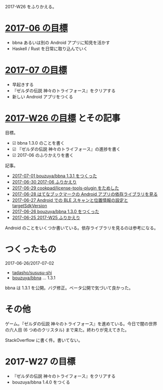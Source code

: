 2017-W26 をふりかえる。

# [2017-06 の目標][2017-05-31]

- bbna あるいは別の Android アプリに知見を活かす
- Haskell / Rust を日常に取り込んでいく

# [2017-07 の目標][2017-06-30]

- 早起きする
- 『ゼルダの伝説 神々のトライフォース』をクリアする
- 新しい Android アプリをつくる

# [2017-W26 の目標][2017-06-25] とその記事

目標。

- ☑ bbna 1.3.0 のことを書く
- ☑ 『ゼルダの伝説 神々のトライフォース』の進捗を書く
- ☑ 2017-06 のふりかえりを書く

記事。

- [2017-07-01 bouzuya/bbna 1.3.1 をつくった][2017-07-01]
- [2017-06-30 2017-06 ふりかえり][2017-06-30]
- [2017-06-29 cookpad/license-tools-plugin をためした][2017-06-29]
- [2017-06-28 はてなブックマークの Android アプリの依存ライブラリを見る][2017-06-28]
- [2017-06-27 Android での BLE スキャンと位置情報の設定と targetSdkVersion][2017-06-27]
- [2017-06-26 bouzuya/bbna 1.3.0 をつくった][2017-06-26]
- [2017-06-25 2017-W25 ふりかえり][2017-06-25]

Android のことをいくつか書いている。依存ライブラリを見るのは参考になる。

# つくったもの

2017-06-26/2017-07-02

- [tadasho/sususu-shi][]
- [bouzuya/bbna][] ... 1.3.1

bbna は 1.3.1 を公開。バグ修正。ベータ公開で気づいて良かった。

# その他

ゲーム。『ゼルダの伝説 神々のトライフォース』を進めている。今日で闇の世界の六人目 (6 つめのクリスタル) まで来た。終わりが見えてきた。

StackOverflow に書く件。書いてない。

# 2017-W27 の目標

- 『ゼルダの伝説 神々のトライフォース』をクリアする
- bouzuya/bbna 1.4.0 をつくる

[2017-05-31]: https://blog.bouzuya.net/2017/05/31/
[2017-06-25]: https://blog.bouzuya.net/2017/06/25/
[2017-06-26]: https://blog.bouzuya.net/2017/06/26/
[2017-06-27]: https://blog.bouzuya.net/2017/06/27/
[2017-06-28]: https://blog.bouzuya.net/2017/06/28/
[2017-06-29]: https://blog.bouzuya.net/2017/06/29/
[2017-06-30]: https://blog.bouzuya.net/2017/06/30/
[2017-07-01]: https://blog.bouzuya.net/2017/07/01/
[bouzuya/bbna]: https://github.com/bouzuya/bbna
[tadasho/sususu-shi]: https://github.com/tadasho/sususu-shi
